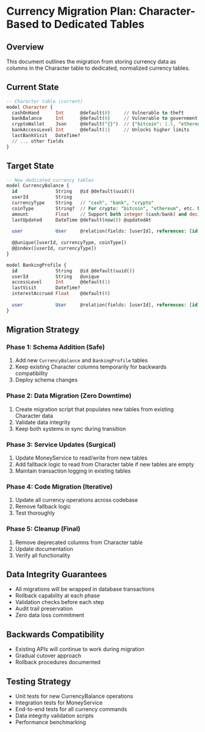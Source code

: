 # Currency Migration Plan: Character-Based to Dedicated Tables

## Overview
This document outlines the migration from storing currency data as columns in the Character table to dedicated, normalized currency tables.

## Current State
```sql
-- Character table (current)
model Character {
  cashOnHand      Int      @default(0)     // Vulnerable to theft
  bankBalance     Int      @default(0)     // Vulnerable to government  
  cryptoWallet    Json     @default("{}")  // {"bitcoin": 1.5, "ethereum": 0.8}
  bankAccessLevel Int      @default(1)     // Unlocks higher limits
  lastBankVisit   DateTime?
  // ... other fields
}
```

## Target State
```sql
-- New dedicated currency tables
model CurrencyBalance {
  id              String   @id @default(uuid())
  userId          String   
  currencyType    String   // "cash", "bank", "crypto"
  coinType        String?  // For crypto: "bitcoin", "ethereum", etc. NULL for cash/bank
  amount          Float    // Support both integer (cash/bank) and decimal (crypto) amounts
  lastUpdated     DateTime @default(now()) @updatedAt
  
  user            User     @relation(fields: [userId], references: [id], onDelete: Cascade)
  
  @@unique([userId, currencyType, coinType])
  @@index([userId, currencyType])
}

model BankingProfile {
  id              String   @id @default(uuid())
  userId          String   @unique
  accessLevel     Int      @default(1)
  lastVisit       DateTime?
  interestAccrued Float    @default(0)
  
  user            User     @relation(fields: [userId], references: [id], onDelete: Cascade)
}
```

## Migration Strategy

### Phase 1: Schema Addition (Safe)
1. Add new `CurrencyBalance` and `BankingProfile` tables
2. Keep existing Character columns temporarily for backwards compatibility
3. Deploy schema changes

### Phase 2: Data Migration (Zero Downtime)
1. Create migration script that populates new tables from existing Character data
2. Validate data integrity
3. Keep both systems in sync during transition

### Phase 3: Service Updates (Surgical)
1. Update MoneyService to read/write from new tables
2. Add fallback logic to read from Character table if new tables are empty
3. Maintain transaction logging in existing tables

### Phase 4: Code Migration (Iterative)
1. Update all currency operations across codebase
2. Remove fallback logic
3. Test thoroughly

### Phase 5: Cleanup (Final)
1. Remove deprecated columns from Character table
2. Update documentation
3. Verify all functionality

## Data Integrity Guarantees
- All migrations will be wrapped in database transactions
- Rollback capability at each phase
- Validation checks before each step
- Audit trail preservation
- Zero data loss commitment

## Backwards Compatibility
- Existing APIs will continue to work during migration
- Gradual cutover approach
- Rollback procedures documented

## Testing Strategy
- Unit tests for new CurrencyBalance operations
- Integration tests for MoneyService
- End-to-end tests for all currency commands
- Data integrity validation scripts
- Performance benchmarking